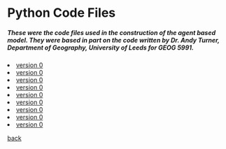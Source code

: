 <h1>Python Code Files</h1>

<h5>These were the code files used in the construction of the agent based model.  They were based in part on the code written by Dr. Andy Turner, Department of Geography, University of Leeds for GEOG 5991.</h5>

<li><a href="https://jlablacker.github.io/GEOG5991-Python-Code-agent_based_model_v0.py">version 0</a></li>
<li><a href="https://jlablacker.github.io/GEOG5991-Python-Code-agent_based_model_v1.py">version 0</a></li>
<li><a href="https://jlablacker.github.io/GEOG5991-Python-Code-agent_based_model_v2.py">version 0</a></li>
<li><a href="https://jlablacker.github.io/GEOG5991-Python-Code-agent_based_model_v3.py">version 0</a></li>
<li><a href="https://jlablacker.github.io/GEOG5991-Python-Code-agent_based_model_v4.py">version 0</a></li>
<li><a href="https://jlablacker.github.io/GEOG5991-Python-Code-agent_based_model_v5.py">version 0</a></li>
<li><a href="https://jlablacker.github.io/GEOG5991-Python-Code-agent_based_model_v6.py">version 0</a></li>
<li><a href="https://jlablacker.github.io/GEOG5991-Python-Code-agent_based_model_v7.py">version 0</a></li>
<li><a href="https://jlablacker.github.io/GEOG5991-Python-Code-agent_based_model_v8.py">version 0</a></li>


  
<a href="https://jlablacker.github.io/GEOG5991-Portfolio/">back</a>
